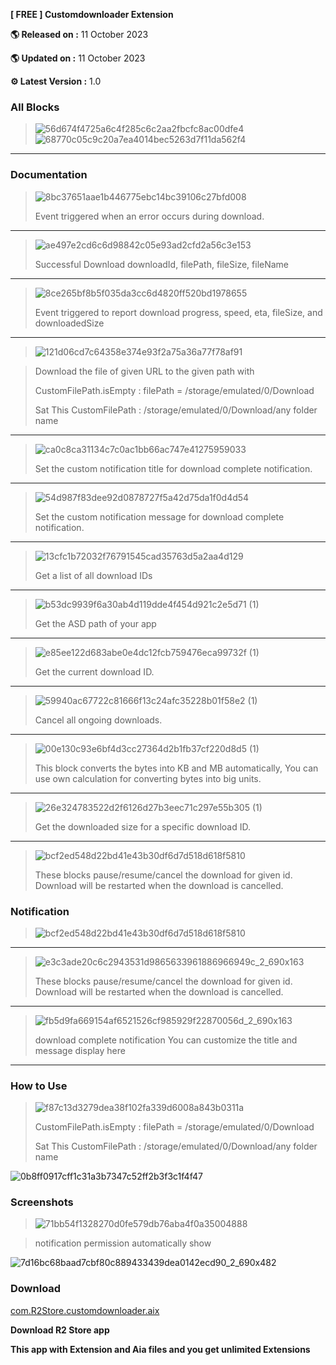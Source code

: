 **[ FREE ] Customdownloader Extension** 

**🌎 Released on :** 11 October 2023

**🌎 Updated on :** 11 October 2023

**⚙️ Latest Version :** 1.0

### All Blocks

> ![56d674f4725a6c4f285c6c2aa2fbcfc8ac00dfe4](https://github.com/R2Storeapp/Customdownloader/assets/147613731/51e98be0-eb1b-4625-99da-7de45a83a5e5)
> ![68770c05c9c20a7ea4014bec5263d7f11da562f4](https://github.com/R2Storeapp/Customdownloader/assets/147613731/f64b7f13-5207-495e-a7a7-2d7c1fc08d7a)
__________________________________________________________________________________________________________

### Documentation

> ![8bc37651aae1b446775ebc14bc39106c27bfd008](https://github.com/R2Storeapp/Customdownloader/assets/147613731/faa27425-b0bc-4c6b-b620-f8f22682a762)
>
> Event triggered when an error occurs during download.
__________________________________________________________________________________________________________

> ![ae497e2cd6c6d98842c05e93ad2cfd2a56c3e153](https://github.com/R2Storeapp/Customdownloader/assets/147613731/084dfaf8-b541-461a-98d4-e70224d0fed7)
>
> Successful Download downloadId, filePath, fileSize, fileName
__________________________________________________________________________________________________________

>![8ce265bf8b5f035da3cc6d4820ff520bd1978655](https://github.com/R2Storeapp/Customdownloader/assets/147613731/66693ff1-86b4-4d59-8c14-0094ea895a3e)
>
>Event triggered to report download progress, speed, eta, fileSize, and downloadedSize
__________________________________________________________________________________________________________

>![121d06cd7c64358e374e93f2a75a36a77f78af91](https://github.com/R2Storeapp/Customdownloader/assets/147613731/781225e2-0839-4254-9307-75333e250aba)

>Download the file of given URL to the given path with
>
>CustomFilePath.isEmpty : filePath = /storage/emulated/0/Download
>
>Sat This CustomFilePath : /storage/emulated/0/Download/any folder name
__________________________________________________________________________________________________________
>![ca0c8ca31134c7c0ac1bb66ac747e41275959033](https://github.com/R2Storeapp/Customdownloader/assets/147613731/76a0b6c8-fdec-4ad5-9dfe-09f5d720664e)
>
>Set the custom notification title for download complete notification.
__________________________________________________________________________________________________________

>![54d987f83dee92d0878727f5a42d75da1f0d4d54](https://github.com/R2Storeapp/Customdownloader/assets/147613731/4c1e4e17-acae-4fdc-8c23-c193e0ad49e0)
>
>Set the custom notification message for download complete notification.
__________________________________________________________________________________________________________

>![13cfc1b72032f76791545cad35763d5a2aa4d129](https://github.com/R2Storeapp/Customdownloader/assets/147613731/ad67baf6-5475-4b8d-a3eb-9f67653d626b)
>
>Get a list of all download IDs
__________________________________________________________________________________________________________

>![b53dc9939f6a30ab4d119dde4f454d921c2e5d71 (1)](https://github.com/R2Storeapp/Customdownloader/assets/147613731/226e21d0-9fda-4ece-b43b-188465817044)
>
>Get the ASD path of your app
__________________________________________________________________________________________________________

>![e85ee122d683abe0e4dc12fcb759476eca99732f (1)](https://github.com/R2Storeapp/Customdownloader/assets/147613731/de6415ee-465a-4fb9-b160-45cc7d5c95c9)
>
>Get the current download ID.
__________________________________________________________________________________________________________

>![59940ac67722c81666f13c24afc35228b01f58e2 (1)](https://github.com/R2Storeapp/Customdownloader/assets/147613731/e4a359da-91ec-4bcf-8447-af5ebe69fc70)
>
>Cancel all ongoing downloads.
__________________________________________________________________________________________________________

>![00e130c93e6bf4d3cc27364d2b1fb37cf220d8d5 (1)](https://github.com/R2Storeapp/Customdownloader/assets/147613731/b558f5c1-8f77-4919-ae82-4541401c856b)
>
>This block converts the bytes into KB and MB automatically, You can use own calculation for converting bytes into big units.
__________________________________________________________________________________________________________

>![26e324783522d2f6126d27b3eec71c297e55b305 (1)](https://github.com/R2Storeapp/Customdownloader/assets/147613731/f17fc1d5-b9b7-49f1-a444-b936e9aa5975)
>
>Get the downloaded size for a specific download ID.
__________________________________________________________________________________________________________

>![bcf2ed548d22bd41e43b30df6d7d518d618f5810](https://github.com/R2Storeapp/Customdownloader/assets/147613731/086234f5-9053-43a3-8b98-b4b94e025d32)
>
>These blocks pause/resume/cancel the download for given id. Download will be restarted when the download is cancelled.


### Notification

>![bcf2ed548d22bd41e43b30df6d7d518d618f5810](https://github.com/R2Storeapp/Customdownloader/assets/147613731/086234f5-9053-43a3-8b98-b4b94e025d32)
__________________________________________________________________________________________________________

>![e3c3ade20c6c2943531d9865633961886966949c_2_690x163](https://github.com/R2Storeapp/Customdownloader/assets/147613731/6a3fbffd-526a-4654-888f-1b17e658aa57)
>
>These blocks pause/resume/cancel the download for given id. Download will be restarted when the download is cancelled.
__________________________________________________________________________________________________________

>![fb5d9fa669154af6521526cf985929f22870056d_2_690x163](https://github.com/R2Storeapp/Customdownloader/assets/147613731/6f1f9453-3ac8-416d-ab4f-e7750151b6eb)
>
>download complete notification You can customize the title and message display here
__________________________________________________________________________________________________________

### How to Use
>![f87c13d3279dea38f102fa339d6008a843b0311a](https://github.com/R2Storeapp/Customdownloader/assets/147613731/0a4b59bb-9f90-44e9-a37d-1bcd32fe54ad)
>
>CustomFilePath.isEmpty : filePath = /storage/emulated/0/Download
>
>Sat This CustomFilePath : /storage/emulated/0/Download/any folder name

![0b8ff0917cff1c31a3b7347c52ff2b3f3c1f4f47](https://github.com/R2Storeapp/Customdownloader/assets/147613731/528b5917-a9a9-4979-9c67-f7ef979c29f9)

### Screenshots

>![71bb54f1328270d0fe579db76aba4f0a35004888](https://github.com/R2Storeapp/Customdownloader/assets/147613731/a292d485-4a3a-40c1-969f-b6a9cf042f24)

>notification permission automatically show

![7d16bc68baad7cbf80c889433439dea0142ecd90_2_690x482](https://github.com/R2Storeapp/Customdownloader/assets/147613731/8883a170-c574-4d4a-a5e9-8136cf216e6a)

### Download

[com.R2Store.customdownloader.aix](http://r2store.000.pe/)

**Download R2 Store app**

**This app with Extension and Aia files and you get unlimited Extensions**

